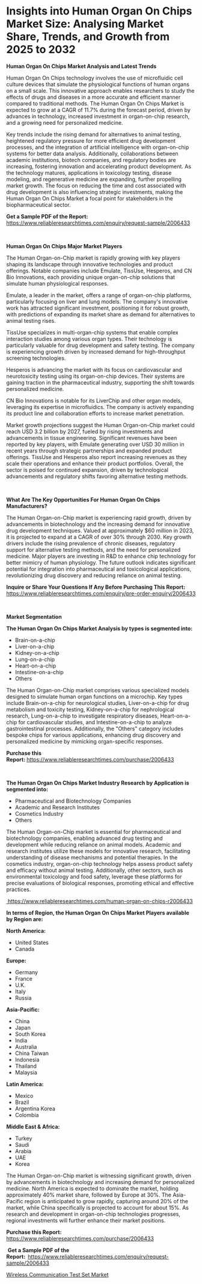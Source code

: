 <p><h1>Insights into Human Organ On Chips Market Size: Analysing Market Share, Trends, and Growth from 2025 to 2032</h1></p><p><strong>Human Organ On Chips Market Analysis and Latest Trends</strong></p>
<p><p>Human Organ On Chips technology involves the use of microfluidic cell culture devices that simulate the physiological functions of human organs on a small scale. This innovative approach enables researchers to study the effects of drugs and diseases in a more accurate and efficient manner compared to traditional methods. The Human Organ On Chips Market is expected to grow at a CAGR of 11.7% during the forecast period, driven by advances in technology, increased investment in organ-on-chip research, and a growing need for personalized medicine.</p><p>Key trends include the rising demand for alternatives to animal testing, heightened regulatory pressure for more efficient drug development processes, and the integration of artificial intelligence with organ-on-chip systems for better data analysis. Additionally, collaborations between academic institutions, biotech companies, and regulatory bodies are increasing, fostering innovation and accelerating product development. As the technology matures, applications in toxicology testing, disease modeling, and regenerative medicine are expanding, further propelling market growth. The focus on reducing the time and cost associated with drug development is also influencing strategic investments, making the Human Organ On Chips Market a focal point for stakeholders in the biopharmaceutical sector.</p></p>
<p><strong>Get a Sample PDF of the Report:&nbsp;</strong> <a href="https://www.reliableresearchtimes.com/enquiry/request-sample/2006433?utm_campaign=3070&utm_medium=2&utm_source=Github&utm_content=ia&utm_term=06042025&utm_id=human-organ-on-chips">https://www.reliableresearchtimes.com/enquiry/request-sample/2006433</a></p>
<p>&nbsp;</p>
<p><strong>Human Organ On Chips Major Market Players</strong></p>
<p><p>The Human Organ-on-Chip market is rapidly growing with key players shaping its landscape through innovative technologies and product offerings. Notable companies include Emulate, TissUse, Hesperos, and CN Bio Innovations, each providing unique organ-on-chip solutions that simulate human physiological responses.</p><p>Emulate, a leader in the market, offers a range of organ-on-chip platforms, particularly focusing on liver and lung models. The company's innovative work has attracted significant investment, positioning it for robust growth, with predictions of expanding its market share as demand for alternatives to animal testing rises.</p><p>TissUse specializes in multi-organ-chip systems that enable complex interaction studies among various organ types. Their technology is particularly valuable for drug development and safety testing. The company is experiencing growth driven by increased demand for high-throughput screening technologies.</p><p>Hesperos is advancing the market with its focus on cardiovascular and neurotoxicity testing using its organ-on-chip devices. Their systems are gaining traction in the pharmaceutical industry, supporting the shift towards personalized medicine.</p><p>CN Bio Innovations is notable for its LiverChip and other organ models, leveraging its expertise in microfluidics. The company is actively expanding its product line and collaboration efforts to increase market penetration.</p><p>Market growth projections suggest the Human Organ-on-Chip market could reach USD 3.2 billion by 2027, fueled by rising investments and advancements in tissue engineering. Significant revenues have been reported by key players, with Emulate generating over USD 30 million in recent years through strategic partnerships and expanded product offerings. TissUse and Hesperos also report increasing revenues as they scale their operations and enhance their product portfolios. Overall, the sector is poised for continued expansion, driven by technological advancements and regulatory shifts favoring alternative testing methods.</p></p>
<p>&nbsp;</p>
<p><strong>What Are The Key Opportunities For Human Organ On Chips Manufacturers?</strong></p>
<p><p>The Human Organ-on-Chip market is experiencing rapid growth, driven by advancements in biotechnology and the increasing demand for innovative drug development techniques. Valued at approximately $60 million in 2023, it is projected to expand at a CAGR of over 30% through 2030. Key growth drivers include the rising prevalence of chronic diseases, regulatory support for alternative testing methods, and the need for personalized medicine. Major players are investing in R&D to enhance chip technology for better mimicry of human physiology. The future outlook indicates significant potential for integration into pharmaceutical and toxicological applications, revolutionizing drug discovery and reducing reliance on animal testing.</p></p>
<p><strong>Inquire or Share Your Questions If Any Before Purchasing This Report:</strong> <a href="https://www.reliableresearchtimes.com/enquiry/pre-order-enquiry/2006433?utm_campaign=3070&utm_medium=2&utm_source=Github&utm_content=ia&utm_term=06042025&utm_id=human-organ-on-chips">https://www.reliableresearchtimes.com/enquiry/pre-order-enquiry/2006433</a></p>
<p>&nbsp;</p>
<p><strong>Market Segmentation</strong></p>
<p><strong>The Human Organ On Chips Market Analysis by types is segmented into:</strong></p>
<p><ul><li>Brain-on-a-chip</li><li>Liver-on-a-chip</li><li>Kidney-on-a-chip</li><li>Lung-on-a-chip</li><li>Heart-on-a-chip</li><li>Intestine-on-a-chip</li><li>Others</li></ul></p>
<p><p>The Human Organ-on-Chip market comprises various specialized models designed to simulate human organ functions on a microchip. Key types include Brain-on-a-chip for neurological studies, Liver-on-a-chip for drug metabolism and toxicity testing, Kidney-on-a-chip for nephrological research, Lung-on-a-chip to investigate respiratory diseases, Heart-on-a-chip for cardiovascular studies, and Intestine-on-a-chip to analyze gastrointestinal processes. Additionally, the "Others" category includes bespoke chips for various applications, enhancing drug discovery and personalized medicine by mimicking organ-specific responses.</p></p>
<p><strong>Purchase this Report:&nbsp;</strong><a href="https://www.reliableresearchtimes.com/purchase/2006433?utm_campaign=3070&utm_medium=2&utm_source=Github&utm_content=ia&utm_term=06042025&utm_id=human-organ-on-chips">https://www.reliableresearchtimes.com/purchase/2006433</a></p>
<p>&nbsp;</p>
<p><strong>The Human Organ On Chips Market Industry Research by Application is segmented into:</strong></p>
<p><ul><li>Pharmaceutical and Biotechnology Companies</li><li>Academic and Research Institutes</li><li>Cosmetics Industry</li><li>Others</li></ul></p>
<p><p>The Human Organ-on-Chip market is essential for pharmaceutical and biotechnology companies, enabling advanced drug testing and development while reducing reliance on animal models. Academic and research institutes utilize these models for innovative research, facilitating understanding of disease mechanisms and potential therapies. In the cosmetics industry, organ-on-chip technology helps assess product safety and efficacy without animal testing. Additionally, other sectors, such as environmental toxicology and food safety, leverage these platforms for precise evaluations of biological responses, promoting ethical and effective practices.</p></p>
<p><a href="https://www.reliableresearchtimes.com/human-organ-on-chips-r2006433?utm_campaign=3070&utm_medium=2&utm_source=Github&utm_content=ia&utm_term=06042025&utm_id=human-organ-on-chips">&nbsp;https://www.reliableresearchtimes.com/human-organ-on-chips-r2006433</a></p>
<p><strong>In terms of Region, the Human Organ On Chips Market Players available by Region are:</strong></p>
<p>
    <p> <strong> North America: </strong>
        <ul>
            <li>United States</li>
            <li>Canada</li>
        </ul>
        </p> 
    <p> <strong> Europe: </strong>
        <ul>
            <li>Germany</li>
            <li>France</li>
            <li>U.K.</li>
            <li>Italy</li>
            <li>Russia</li>
        </ul>
        </p> 
    <p> <strong> Asia-Pacific: </strong>
        <ul>
            <li>China</li>
            <li>Japan</li>
            <li>South Korea</li>
            <li>India</li>
            <li>Australia</li>
            <li>China Taiwan</li>
            <li>Indonesia</li>
            <li>Thailand</li>
            <li>Malaysia</li>
        </ul>
        </p> 
    <p> <strong> Latin America: </strong>
        <ul>
            <li>Mexico</li>
            <li>Brazil</li>
            <li>Argentina Korea</li>
            <li>Colombia</li>
        </ul>
        </p> 
    <p> <strong> Middle East & Africa: </strong>
        <ul>
            <li>Turkey</li>
            <li>Saudi</li>
            <li>Arabia</li>
            <li>UAE</li>
            <li>Korea</li>
        </ul>
    </p>
    </p>
<p><p>The Human Organ-on-Chip market is witnessing significant growth, driven by advancements in biotechnology and increasing demand for personalized medicine. North America is expected to dominate the market, holding approximately 40% market share, followed by Europe at 30%. The Asia-Pacific region is anticipated to grow rapidly, capturing around 20% of the market, while China specifically is projected to account for about 15%. As research and development in organ-on-chip technologies progresses, regional investments will further enhance their market positions.</p></p>
<p><strong>Purchase this Report: </strong><a href="https://www.reliableresearchtimes.com/purchase/2006433?utm_campaign=3070&utm_medium=2&utm_source=Github&utm_content=ia&utm_term=06042025&utm_id=human-organ-on-chips">https://www.reliableresearchtimes.com/purchase/2006433</a></p>
<p>&nbsp;<strong>Get a Sample PDF of the Report:&nbsp;&nbsp;</strong><a href="https://www.reliableresearchtimes.com/enquiry/request-sample/2006433?utm_campaign=3070&utm_medium=2&utm_source=Github&utm_content=ia&utm_term=06042025&utm_id=human-organ-on-chips">https://www.reliableresearchtimes.com/enquiry/request-sample/2006433</a></p>
<p><strong></strong></p>
<p><p><a href="https://github.com/amoakuolaopa/Market-Research-Report-List-1/blob/main/wireless-communication-test-set-market.md?utm_campaign=3070&utm_medium=2&utm_source=Github&utm_content=ia&utm_term=06042025&utm_id=human-organ-on-chips">Wireless Communication Test Set Market</a></p></p>